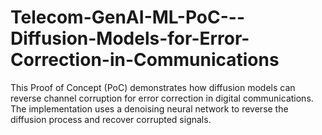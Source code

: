 # Telecom-GenAI-ML-PoC---Diffusion-Models-for-Error-Correction-in-Communications
This Proof of Concept (PoC) demonstrates how diffusion models can reverse channel corruption for error correction in digital communications. The implementation uses a denoising neural network to reverse the diffusion process and recover corrupted signals.
